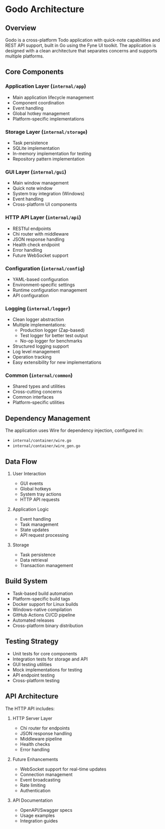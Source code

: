 # Godo Architecture

## Overview

Godo is a cross-platform Todo application with quick-note capabilities and REST API support, built in Go using the Fyne UI toolkit. The application is designed with a clean architecture that separates concerns and supports multiple platforms.

## Core Components

### Application Layer (`internal/app`)
- Main application lifecycle management
- Component coordination
- Event handling
- Global hotkey management
- Platform-specific implementations

### Storage Layer (`internal/storage`)
- Task persistence
- SQLite implementation
- In-memory implementation for testing
- Repository pattern implementation

### GUI Layer (`internal/gui`)
- Main window management
- Quick note window
- System tray integration (Windows)
- Event handling
- Cross-platform UI components

### HTTP API Layer (`internal/api`)
- RESTful endpoints
- Chi router with middleware
- JSON response handling
- Health check endpoint
- Error handling
- Future WebSocket support

### Configuration (`internal/config`)
- YAML-based configuration
- Environment-specific settings
- Runtime configuration management
- API configuration

### Logging (`internal/logger`)
- Clean logger abstraction
- Multiple implementations:
  - Production logger (Zap-based)
  - Test logger for better test output
  - No-op logger for benchmarks
- Structured logging support
- Log level management
- Operation tracking
- Easy extensibility for new implementations

### Common (`internal/common`)
- Shared types and utilities
- Cross-cutting concerns
- Common interfaces
- Platform-specific utilities

## Dependency Management

The application uses Wire for dependency injection, configured in:
- `internal/container/wire.go`
- `internal/container/wire_gen.go`

## Data Flow

1. User Interaction
   - GUI events
   - Global hotkeys
   - System tray actions
   - HTTP API requests

2. Application Logic
   - Event handling
   - Task management
   - State updates
   - API request processing

3. Storage
   - Task persistence
   - Data retrieval
   - Transaction management

## Build System

- Task-based build automation
- Platform-specific build tags
- Docker support for Linux builds
- Windows-native compilation
- GitHub Actions CI/CD pipeline
- Automated releases
- Cross-platform binary distribution

## Testing Strategy

- Unit tests for core components
- Integration tests for storage and API
- GUI testing utilities
- Mock implementations for testing
- API endpoint testing
- Cross-platform testing

## API Architecture

The HTTP API includes:

1. HTTP Server Layer
   - Chi router for endpoints
   - JSON response handling
   - Middleware pipeline
   - Health checks
   - Error handling

2. Future Enhancements
   - WebSocket support for real-time updates
   - Connection management
   - Event broadcasting
   - Rate limiting
   - Authentication

3. API Documentation
   - OpenAPI/Swagger specs
   - Usage examples
   - Integration guides 